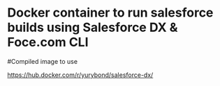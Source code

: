 # Docker container to run salesforce builds using Salesforce DX & Foce.com CLI

#Compiled image to use

https://hub.docker.com/r/yurybond/salesforce-dx/